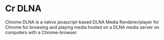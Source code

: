 Cr DLNA
=======

Chrome DLNA is a native javascript-based DLNA Media Renderer/player for Chrome for browsing and playing media hosted on a DLNA media server on computers with a Chrome-browser.


